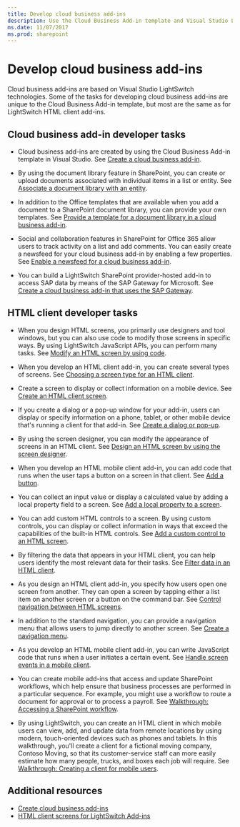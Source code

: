 ```yaml
---
title: Develop cloud business add-ins
description: Use the Cloud Business Add-in template and Visual Studio LightSwitch technologies to develop cloud business add-ins.
ms.date: 11/07/2017
ms.prod: sharepoint
---
```


# Develop cloud business add-ins

Cloud business add-ins are based on Visual Studio LightSwitch technologies. Some of the tasks for developing cloud business add-ins are unique to the Cloud Business Add-in template, but most are the same as for LightSwitch HTML client add-ins.

## Cloud business add-in developer tasks

- Cloud business add-ins are created by using the Cloud Business Add-in template in Visual Studio. See [Create a cloud business add-in](create-a-cloud-business-add-in.md).

- By using the document library feature in SharePoint, you can create or upload documents associated with individual items in a list or entity. See [Associate a document library with an entity](associate-a-document-library-with-an-entity.md).

- In addition to the Office templates that are available when you add a document to a SharePoint document library, you can provide your own templates. See [Provide a template for a document library in a cloud business add-in](provide-a-template-for-a-document-library-in-a-cloud-business-add-in.md).

- Social and collaboration features in SharePoint for Office 365 allow users to track activity on a list and add comments. You can easily create a newsfeed for your cloud business add-in by enabling a few properties. See [Enable a newsfeed for a cloud business add-in](enable-a-newsfeed-for-a-cloud-business-add-in.md).

- You can build a LightSwitch SharePoint provider-hosted add-in to access SAP data by means of the SAP Gateway for Microsoft. See [Create a cloud business add-in that uses the SAP Gateway](create-a-cloud-business-add-in-that-uses-the-sap-gateway.md).

## HTML client developer tasks

- When you design HTML screens, you primarily use designers and tool windows, but you can also use code to modify those screens in specific ways. By using LightSwitch JavaScript APIs, you can perform many tasks. See [Modify an HTML screen by using code](http://msdn.microsoft.com/en-us/library/jj733572.aspx).

- When you develop an HTML client add-in, you can create several types of screens. See [Choosing a screen type for an HTML client](http://msdn.microsoft.com/en-us/library/jj713590.aspx).

- Create a screen to display or collect information on a mobile device. See [Create an HTML client screen](http://msdn.microsoft.com/en-us/library/jj713589.aspx).

- If you create a dialog or a pop-up window for your add-in, users can display or specify information on a phone, tablet, or other mobile device that's running a client for that add-in. See [Create a dialog or pop-up](http://msdn.microsoft.com/en-us/library/jj713587.aspx).

- By using the screen designer, you can modify the appearance of screens in an HTML client. See [Design an HTML screen by using the screen designer](http://msdn.microsoft.com/en-us/library/jj733575.aspx).

- When you develop an HTML mobile client add-in, you can add code that runs when the user taps a button on a screen in that client. See [Add a button](http://msdn.microsoft.com/en-us/library/jj733573.aspx).

- You can collect an input value or display a calculated value by adding a local property field to a screen. See [Add a local property to a screen](http://msdn.microsoft.com/en-us/library/jj733571.aspx).

- You can add custom HTML controls to a screen. By using custom controls, you can display or collect information in ways that exceed the capabilities of the built-in HTML controls. See [Add a custom control to an HTML screen](http://msdn.microsoft.com/en-us/library/jj733569.aspx).

- By filtering the data that appears in your HTML client, you can help users identify the most relevant data for their tasks. See [Filter data in an HTML client](http://msdn.microsoft.com/en-us/library/jj733574.aspx).

- As you design an HTML client add-in, you specify how users open one screen from another. They can open a screen by tapping either a list item on another screen or a button on the command bar. See [Control navigation between HTML screens](http://msdn.microsoft.com/en-us/library/jj733570.aspx).

- In addition to the standard navigation, you can provide a navigation menu that allows users to jump directly to another screen. See [Create a navigation menu](http://msdn.microsoft.com/en-us/library/dn546744.aspx).

- As you develop an HTML mobile client add-in, you can write JavaScript code that runs when a user initiates a certain event. See [Handle screen events in a mobile client](http://msdn.microsoft.com/en-us/library/jj863131.aspx).

- You can create mobile add-ins that access and update SharePoint workflows, which help ensure that business processes are performed in a particular sequence. For example, you might use a workflow to route a document for approval or to process a payroll. See [Walkthrough: Accessing a SharePoint workflow](http://msdn.microsoft.com/en-us/library/dn282437.aspx).

- By using LightSwitch, you can create an HTML client in which mobile users can view, add, and update data from remote locations by using modern, touch-oriented devices such as phones and tablets. In this walkthrough, you'll create a client for a fictional moving company, Contoso Moving, so that its customer-service staff can more easily estimate how many people, trucks, and boxes each job will require. See [Walkthrough: Creating a client for mobile users](http://msdn.microsoft.com/en-us/library/jj674624.aspx).

## Additional resources
<a name="bk_addresources"> </a>

-  [Create cloud business add-ins](create-cloud-business-add-ins.md)
-  [HTML client screens for LightSwitch Add-ins](http://msdn.microsoft.com/en-us/library/jj674623.aspx)
    
 

